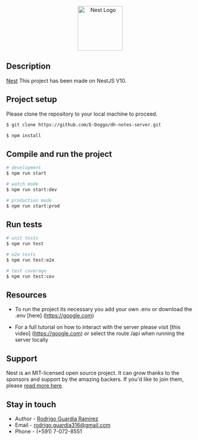 <p align="center">
  <a href="http://nestjs.com/" target="blank"><img src="https://nestjs.com/img/logo-small.svg" width="120" alt="Nest Logo" /></a>
</p>

## Description

[Nest](https://github.com/nestjs/nest) This project has been made on NestJS V10.

## Project setup

<p>Please clone the repository to your local machine to proceed.</p>

```bash
$ git clone https://github.com/E-Doggo/dh-notes-server.git
```

```bash
$ npm install
```

## Compile and run the project

```bash
# development
$ npm run start

# watch mode
$ npm run start:dev

# production mode
$ npm run start:prod
```

## Run tests

```bash
# unit tests
$ npm run test

# e2e tests
$ npm run test:e2e

# test coverage
$ npm run test:cov
```

## Resources

- To run the project its necessary you add your own .env or download the .env [here] (https://google.com)

- For a full tutorial on how to interact with the server please visit [this video] (https://google.com) or select the route /api when running the server locally

## Support

Nest is an MIT-licensed open source project. It can grow thanks to the sponsors and support by the amazing backers. If you'd like to join them, please [read more here](https://docs.nestjs.com/support).

## Stay in touch

- Author - [Rodrigo Guardia Ramirez](https://github.com/E-Doggo)
- Email - [rodrigo.guardia316@gmail.com](mailto:rodrigo.guardia316@gmail.com)
- Phone - (+591) 7-072-8551
